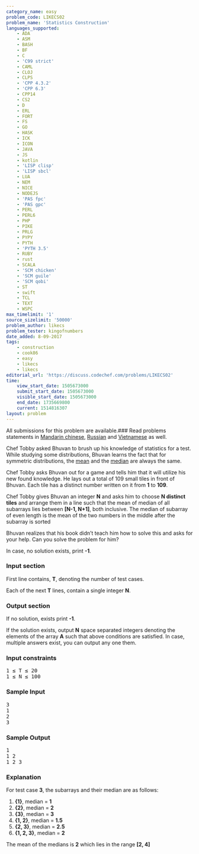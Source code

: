 ```yaml
---
category_name: easy
problem_code: LIKECS02
problem_name: 'Statistics Construction'
languages_supported:
    - ADA
    - ASM
    - BASH
    - BF
    - C
    - 'C99 strict'
    - CAML
    - CLOJ
    - CLPS
    - 'CPP 4.3.2'
    - 'CPP 6.3'
    - CPP14
    - CS2
    - D
    - ERL
    - FORT
    - FS
    - GO
    - HASK
    - ICK
    - ICON
    - JAVA
    - JS
    - kotlin
    - 'LISP clisp'
    - 'LISP sbcl'
    - LUA
    - NEM
    - NICE
    - NODEJS
    - 'PAS fpc'
    - 'PAS gpc'
    - PERL
    - PERL6
    - PHP
    - PIKE
    - PRLG
    - PYPY
    - PYTH
    - 'PYTH 3.5'
    - RUBY
    - rust
    - SCALA
    - 'SCM chicken'
    - 'SCM guile'
    - 'SCM qobi'
    - ST
    - swift
    - TCL
    - TEXT
    - WSPC
max_timelimit: '1'
source_sizelimit: '50000'
problem_author: likecs
problem_tester: kingofnumbers
date_added: 8-09-2017
tags:
    - construction
    - cook86
    - easy
    - likecs
    - likecs
editorial_url: 'https://discuss.codechef.com/problems/LIKECS02'
time:
    view_start_date: 1505673000
    submit_start_date: 1505673000
    visible_start_date: 1505673000
    end_date: 1735669800
    current: 1514816307
layout: problem
---
```

All submissions for this problem are available.### Read problems statements in [Mandarin chinese](http://www.codechef.com/download/translated/COOK86/mandarin/LIKECS02.pdf), [Russian](http://www.codechef.com/download/translated/COOK86/russian/LIKECS02.pdf) and [Vietnamese](http://www.codechef.com/download/translated/COOK86/vietnamese/LIKECS02.pdf) as well.

Chef Tobby asked Bhuvan to brush up his knowledge of statistics for a test. While studying some distributions, Bhuvan learns the fact that for symmetric distributions, the [mean](https://en.wikipedia.org/wiki/Mean) and the [median](https://en.wikipedia.org/wiki/Median) are always the same.

Chef Tobby asks Bhuvan out for a game and tells him that it will utilize his new found knowledge. He lays out a total of 109 small tiles in front of Bhuvan. Each tile has a distinct number written on it from **1** to **109**.

Chef Tobby gives Bhuvan an integer **N** and asks him to choose **N distinct tiles** and arrange them in a line such that the mean of median of all subarrays lies between **\[N-1, N+1\]**, both inclusive. The median of subarray of even length is the mean of the two numbers in the middle after the subarray is sorted

Bhuvan realizes that his book didn’t teach him how to solve this and asks for your help. Can you solve the problem for him?

In case, no solution exists, print **-1**.

### Input section

First line contains, **T**, denoting the number of test cases.

Each of the next **T** lines, contain a single integer **N**.

### Output section

If no solution, exists print **-1**.

If the solution exists, output **N** space separated integers denoting the elements of the array **A** such that above conditions are satisfied. In case, multiple answers exist, you can output any one them.

### Input constraints

<pre>
1 ≤ T ≤ 20
1 ≤ N ≤ 100
</pre>
### Sample Input

<pre>
3
1
2
3
</pre>
### Sample Output

<pre>
1
1 2
1 2 3
</pre>
### Explanation

For test case **3**, the subarrays and their median are as follows:

1. **{1}**, median = **1**
2. **{2}**, median = **2**
3. **{3}**, median = **3**
4. **{1, 2}**, median = **1.5**
5. **{2, 3}**, median = **2.5**
6. **{1, 2, 3}**, median = **2**

The mean of the medians is **2** which lies in the range **\[2, 4\]**

